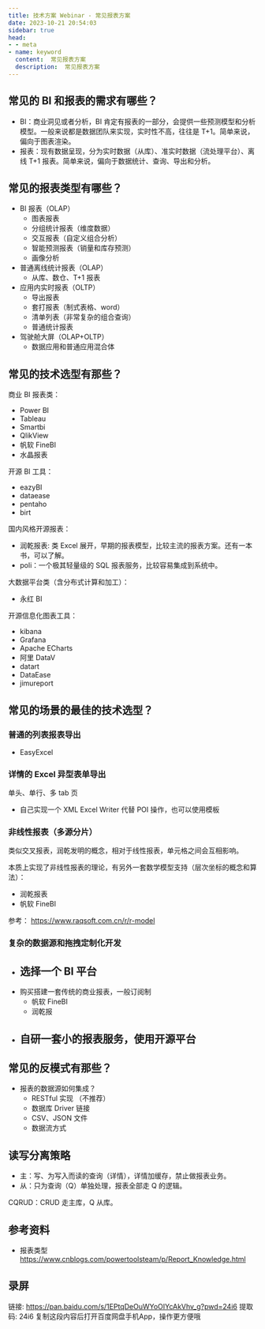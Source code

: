 ```yaml
---
title: 技术方案 Webinar - 常见报表方案
date: 2023-10-21 20:54:03
sidebar: true
head:
- - meta
- name: keyword
  content:  常见报表方案
  description:  常见报表方案
---
```


## 常见的 BI 和报表的需求有哪些？

- BI：商业洞见或者分析，BI 肯定有报表的一部分，会提供一些预测模型和分析模型。一般来说都是数据团队来实现，实时性不高，往往是 T+1。简单来说，偏向于图表渲染。
- 报表：现有数据呈现，分为实时数据（从库）、准实时数据（流处理平台）、离线 T+1 报表。简单来说，偏向于数据统计、查询、导出和分析。

## 常见的报表类型有哪些？

- BI 报表（OLAP）
  - 图表报表
  - 分组统计报表（维度数据）
  - 交互报表（自定义组合分析）
  - 智能预测报表（销量和库存预测）
  - 画像分析
- 普通离线统计报表（OLAP）
  - 从库、数仓、T+1 报表
- 应用内实时报表（OLTP）
  - 导出报表
  - 套打报表（制式表格、word）
  - 清单列表（非常复杂的组合查询）
  - 普通统计报表
- 驾驶舱大屏（OLAP+OLTP）
  - 数据应用和普通应用混合体

## 常见的技术选型有那些？

商业 BI 报表类： 

- Power BI
- Tableau
- Smartbi
- QlikView
- 帆软 FineBI
- 水晶报表

开源 BI 工具：

- eazyBI
- dataease
- pentaho
- birt

国内风格开源报表：

- 润乾报表: 类 Excel 展开，早期的报表模型，比较主流的报表方案。还有一本书，可以了解。
- poli：一个极其轻量级的 SQL 报表服务，比较容易集成到系统中。

大数据平台类（含分布式计算和加工）：

- 永红 BI

开源信息化图表工具： 

- kibana
- Grafana
- Apache ECharts
- 阿里 DataV
- datart
- DataEase
- jimureport

## 常见的场景的最佳的技术选型？

### 普通的列表报表导出

- EasyExcel

### 详情的 Excel 异型表单导出
单头、单行、多 tab 页

- 自己实现一个 XML Excel Writer 代替 POI 操作，也可以使用模板

### 非线性报表（多源分片）

类似交叉报表，润乾发明的概念，相对于线性报表，单元格之间会互相影响。

本质上实现了非线性报表的理论，有另外一套数学模型支持（层次坐标的概念和算法）：

- 润乾报表
- 帆软 FineBI

参考： https://www.raqsoft.com.cn/r/r-model

### 复杂的数据源和拖拽定制化开发

- 选择一个 BI 平台
  - 
- 购买搭建一套传统的商业报表，一般订阅制
  - 帆软 FineBI
  - 润乾报
- 自研一套小的报表服务，使用开源平台
  - 

## 常见的反模式有那些？

- 报表的数据源如何集成？
  - RESTful 实现 （不推荐）
  - 数据库 Driver 链接
  - CSV、JSON 文件
  - 数据流方式

## 读写分离策略

- 主：写、为写入而读的查询（详情），详情加缓存，禁止做报表业务。
- 从：只为查询（Q）单独处理，报表全部走 Q 的逻辑。

CQRUD：CRUD 走主库，Q 从库。

## 参考资料

- 报表类型 https://www.cnblogs.com/powertoolsteam/p/Report_Knowledge.html

## 录屏

链接: https://pan.baidu.com/s/1EPtqDeOuWYoOIYcAkVhv_g?pwd=24i6 提取码: 24i6 复制这段内容后打开百度网盘手机App，操作更方便哦
